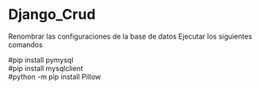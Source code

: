 # Django_Crud
Renombrar las configuraciones de la base de datos
Ejecutar los siguientes comandos

#pip install pymysql            
#pip install mysqlclient         
#python -m pip install Pillow

